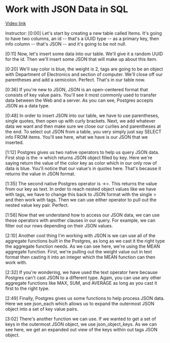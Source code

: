 # Work with JSON Data in SQL

[Video link](https://www.egghead.io/lessons/egghead-work-with-json-data-in-sql)

Instructor: [0:00] Let's start by creating a new table called Items. It's going to have two columns, an id -- that's a UUID type -- as a primary key, then info column -- that's JSON -- and it's going to be not null.

[0:11] Now, let's insert some data into our table. We'll give it a random UUID for the id. Then we'll insert some JSON that will make up about this item.

[0:20] We'll say color is blue, the weight is 2, tags are going to be an object with Department of Electronics and section of computer. We'll close off our parentheses and add a semicolon. Perfect. That's in our table now.

[0:36] If you're new to JSON, JSON is an open-centered format that consists of key value pairs. You'll see it most commonly used to transfer data between the Web and a server. As you can see, Postgres accepts JSON as a data type.

[0:48] In order to insert JSON into our table, we have to use parentheses, single quotes, then open up with curly brackets. Next, we add whatever data we want and then make sure we close our curlies and parentheses at the end. To select out JSON from a table, you very simply just say SELECT info FROM items. You'll see here, what we have is our JSON that we inserted.

[1:12] Postgres gives us two native operators to help us query JSON data. First stop is the -> which returns JSON object filled by key. Here we're saying return the value of the color key as color which in our only row of data is blue. You'll notice that our value's in quotes here. That's because it returns the value in JSON format.

[1:35] The second native Postgres operator is ->>. This returns the value from our key as text. In order to reach nested object values like we have with tags, we have to change this back to JSON format with the single > and then work with tags. Then we can use either operator to pull out the nested value key pair. Perfect.

[1:56] Now that we understand how to access our JSON data, we can use these operators with another clauses in our query. For example, we can filter out our rows depending on their JSON values.

[2:10] Another cool thing I'm working with JSON is we can use all of the aggregate functions built in the Postgres, as long as we cast it the right type the aggregate function needs. As we can see here, we're using the MEAN aggregate function. First, we're pulling out the weight value out in text format then casting it into an integer which the MEAN function can then work with.

[2:32] If you're wondering, we have used the text operator here because Postgres can't cast JSON to a different type. Again, you can use any other aggregate functions like MAX, SUM, and AVERAGE as long as you cast it first to the right type.

[2:49] Finally, Postgres gives us some functions to help process JSON data. Here we see json_each which allows us to expand the outermost JSON object into a set of key value pairs.

[3:02] There's another function we can use. If we wanted to get a set of keys in the outermost JSON object, we use json_object_keys. As we can see here, we get an expanded out view of the keys within out tags JSON object.
